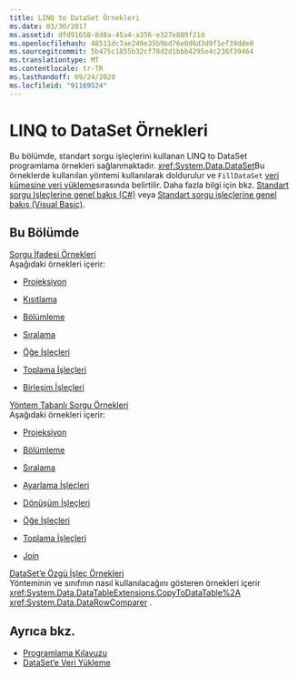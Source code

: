 ```yaml
---
title: LINQ to DataSet Örnekleri
ms.date: 03/30/2017
ms.assetid: dfd91658-8d8a-45a4-a356-e327e809f21d
ms.openlocfilehash: 48511dc7ae249e35b9bd76e0d6d3d9f1ef39dde0
ms.sourcegitcommit: 5b475c1855b32cf78d2d1bbb4295e4c236f39464
ms.translationtype: MT
ms.contentlocale: tr-TR
ms.lasthandoff: 09/24/2020
ms.locfileid: "91169524"
---
```

# <a name="linq-to-dataset-examples"></a>LINQ to DataSet Örnekleri

Bu bölümde, standart sorgu işleçlerini kullanan LINQ to DataSet programlama örnekleri sağlanmaktadır. <xref:System.Data.DataSet>Bu örneklerde kullanılan yöntemi kullanılarak doldurulur ve `FillDataSet` [veri kümesine veri yükleme](loading-data-into-a-dataset.md)sırasında belirtilir. Daha fazla bilgi için bkz. [Standart sorgu Işleçlerine genel bakış (C#)](../../../csharp/programming-guide/concepts/linq/standard-query-operators-overview.md) veya [Standart sorgu işleçlerine genel bakış (Visual Basic)](../../../visual-basic/programming-guide/concepts/linq/standard-query-operators-overview.md).  
  
## <a name="in-this-section"></a>Bu Bölümde  

 [Sorgu İfadesi Örnekleri](query-expression-examples-linq-to-dataset.md)  
 Aşağıdaki örnekleri içerir:  
  
- [Projeksiyon](query-expression-syntax-examples-projection-linq-to-dataset.md)  
  
- [Kısıtlama](query-expression-syntax-examples-restriction-linq-to-dataset.md)  
  
- [Bölümleme](query-expression-syntax-examples-partitioning.md)  
  
- [Sıralama](query-expression-syntax-examples-ordering-linq-to-dataset.md)  
  
- [Öğe İşleçleri](query-expression-syntax-examples-element-operators.md)  
  
- [Toplama İşleçleri](query-expression-syntax-examples-aggregate-operators.md)  
  
- [Birleşim İşleçleri](query-expression-syntax-examples-join-operators.md)  
  
 [Yöntem Tabanlı Sorgu Örnekleri](method-based-query-examples-linq-to-dataset.md)  
 Aşağıdaki örnekleri içerir:  
  
- [Projeksiyon](method-based-query-syntax-examples-projection.md)  
  
- [Bölümleme](method-based-query-syntax-examples-partitioning-linq.md)  
  
- [Sıralama](method-based-query-syntax-examples-ordering-linq-to-dataset.md)  
  
- [Ayarlama İşleçleri](method-based-query-syntax-examples-set-operators.md)  
  
- [Dönüşüm İşleçleri](method-based-query-syntax-examples-conversion-operators.md)  
  
- [Öğe İşleçleri](method-based-query-syntax-examples-element-operators.md)  
  
- [Toplama İşleçleri](method-based-query-syntax-examples-aggregate-operators.md)  
  
- [Join](method-based-query-syntax-examples-join-linq-to-dataset.md)  
  
 [DataSet’e Özgü İşleç Örnekleri](dataset-specific-operator-examples-linq-to-dataset.md)  
 Yönteminin ve sınıfının nasıl kullanılacağını gösteren örnekleri içerir <xref:System.Data.DataTableExtensions.CopyToDataTable%2A> <xref:System.Data.DataRowComparer> .  
  
## <a name="see-also"></a>Ayrıca bkz.

- [Programlama Kılavuzu](programming-guide-linq-to-dataset.md)
- [DataSet’e Veri Yükleme](loading-data-into-a-dataset.md)
